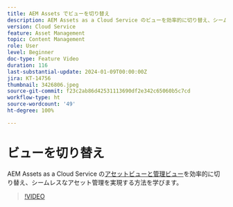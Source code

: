```yaml
---
title: AEM Assets でビューを切り替え
description: AEM Assets as a Cloud Service のビューを効率的に切り替え、シームレスなアセット管理を実現する方法を学びます。
version: Cloud Service
feature: Asset Management
topic: Content Management
role: User
level: Beginner
doc-type: Feature Video
duration: 116
last-substantial-update: 2024-01-09T00:00:00Z
jira: KT-14756
thumbnail: 3426806.jpeg
source-git-commit: f23c2ab86d42531113690df2e342c65060b5c7cd
workflow-type: ht
source-wordcount: '49'
ht-degree: 100%

---
```



# ビューを切り替え

AEM Assets as a Cloud Service の[アセットビューと管理ビュー](https://experienceleague.adobe.com/docs/experience-manager-cloud-service/content/assets/overview.html?lang=ja#persona-based-experiences)を効率的に切り替え、シームレスなアセット管理を実現する方法を学びます。

>[!VIDEO](https://video.tv.adobe.com/v/3426806/?learn=on)
